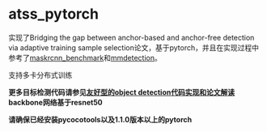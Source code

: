 # atss_pytorch
实现了Bridging the gap between anchor-based and anchor-free detection via adaptive training sample selection论文，基于pytorch，并且在实现过程中参考了[maskrcnn_benchmark](https://github.com/facebookresearch/maskrcnn-benchmark)和[mmdetection](https://github.com/open-mmlab/mmdetection)。

支持多卡分布式训练

**更多目标检测代码请参见[友好型的object detection代码实现和论文解读](https://blog.csdn.net/gongyi_yf/article/details/109660890)**
**backbone网络基于resnet50**

**请确保已经安装pycocotools以及1.1.0版本以上的pytorch**
